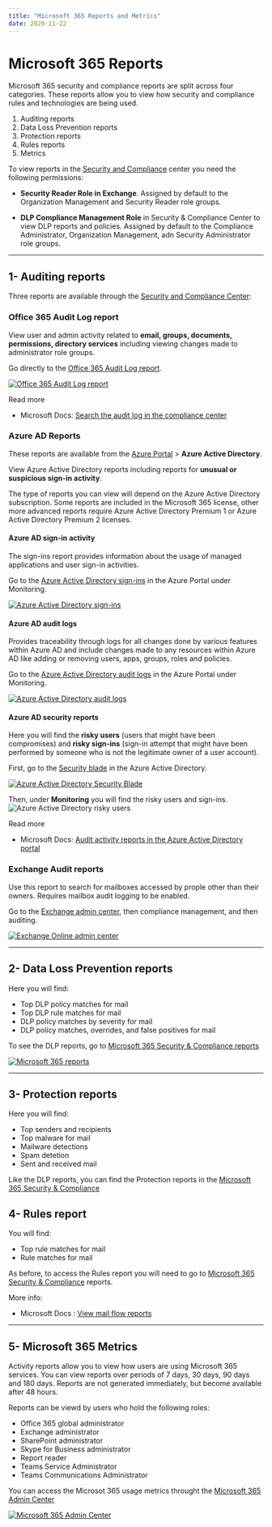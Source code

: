 ```yaml
---
title: "Microsoft 365 Reports and Metrics"
date: 2020-11-22
---
```

# Microsoft 365 Reports
Microsoft 365 security and compliance reports are split across four categories. These reports allow you to view how security and compliance rules and technologies are being used.

1. Auditing reports
2. Data Loss Prevention reports
3. Protection reports
4. Rules reports
5. Metrics

To view reports in the [Security and Compliance](https://protection.office.com) center you need the following permissions:
- **Security Reader Role in Exchange**. Assigned by default to the Organization Management and Security Reader role groups.

- **DLP Compliance Management Role** in Security & Compliance Center to view DLP reports and policies. Assigned by default to the Compliance Administrator, Organization Management, adn Security Administrator role groups.

----
## 1- Auditing reports
Three reports are available through the [Security and Compliance Center](https://protection.office.com):

### Office 365 Audit Log report
View user and admin activity related to **email, groups, documents, permissions, directory services** including viewing changes made to administrator role groups.

Go directly to the [Office 365 Audit Log report](https://protection.office.com/unifiedauditlog).

[![Office 365 Audit Log report](../images/microsoft-365-reports-metrics/office-365-audit-log-report.png)](
https://protection.office.com/unifiedauditlog)

Read more 
- Microsoft Docs: [Search the audit log in the compliance center](https://docs.microsoft.com/en-us/microsoft-365/compliance/search-the-audit-log-in-security-and-compliance?view=o365-worldwide)

### Azure AD Reports
These reports are available from the [Azure Portal](https://portal.azure.com) > **Azure Active Directory**.

View Azure Active Directory reports including reports for **unusual or suspicious sign-in activity**. 

The type of reports you can view will depend on the Azure Active Directory subscription. Some reports are included in the Microsoft 365 license, other more advanced reports require Azure Active Directory Premium 1 or Azure Active Directory Premium 2 licenses.

#### Azure AD sign-in activity
The sign-ins report provides information about the usage of managed applications and user sign-in activities.

Go to the [Azure Active Directory sign-ins](https://portal.azure.com/#blade/Microsoft_AAD_IAM/ActiveDirectoryMenuBlade/SignIns) in the Azure Portal under Monitoring.

[![Azure Active Directory sign-ins](../images/microsoft-365-reports-metrics/azure-ad-sign-ins.png)](https://portal.azure.com/#blade/Microsoft_AAD_IAM/ActiveDirectoryMenuBlade/SignIns)

#### Azure AD audit logs
Provides traceability through logs for all changes done by various features within Azure AD and include changes made to any resources within Azure AD like adding or removing users, apps, groups, roles and policies.

Go to the [Azure Active Directory audit logs](https://portal.azure.com/#blade/Microsoft_AAD_IAM/ActiveDirectoryMenuBlade/Audit) in the Azure Portal under Monitoring.

[![Azure Active Directory audit logs](../images/microsoft-365-reports-metrics/azure-ad-audit-logs.png)](https://portal.azure.com/#blade/Microsoft_AAD_IAM/ActiveDirectoryMenuBlade/Audit)

#### Azure AD security reports
Here you will find the **risky users** (users that might have been compromises) and **risky sign-ins** (sign-in attempt that might have been performed by someone who is not the legitimate owner of a user account).

First, go to the [Security blade](https://portal.azure.com/#blade/Microsoft_AAD_IAM/SecurityMenuBlade/GettingStarted) in the Azure Active Directory.

[![Azure Active Directory Security Blade](../images/microsoft-365-reports-metrics/azure-ad-security-blade.png)](https://portal.azure.com/#blade/Microsoft_AAD_IAM/SecurityMenuBlade/GettingStarted)

Then, under **Monitoring** you will find the risky users and sign-ins.
![Azure Active Directory risky users](../images/microsoft-365-reports-metrics/azure-ad-risky-users.png)


Read more
- Microsoft Docs: [Audit activity reports in the Azure Active Directory portal](https://docs.microsoft.com/en-us/azure/active-directory/reports-monitoring/concept-audit-logs)

### Exchange Audit reports
Use this report to search for mailboxes accessed by prople other than their owners. Requires mailbox audit logging to be enabled.

Go to the [Exchange admin center](https://outlook.office365.com/ecp/), then compliance management, and then auditing.

[![Exchange Online admin center](../images/microsoft-365-reports-metrics/exchange-online-auditing-reports.png)](https://outlook.office365.com/ecp/)

----
## 2- Data Loss Prevention reports
Here you will find:
- Top DLP policy matches for mail
- Top DLP rule matches for mail
- DLP policy matches by severity for mail
- DLP policy matches, overrides, and false positives for mail

To see the DLP reports, go to [Microsoft 365 Security & Compliance reports](https://protection.office.com/insightdashboard)

[![Microsoft 365 reports](../images/microsoft-365-reports-metrics/microsoft-365-reports.png)](https://protection.office.com/insightdashboard)

----
## 3- Protection reports
Here you will find:
- Top senders and recipients
- Top malware for mail
- Mailware detections
- Spam detetion
- Sent and received mail

Like the DLP reports, you can find the Protection reports in the [Microsoft 365 Security & Compliance](https://protection.office.com/insightdashboard)

## 4- Rules report
You will find:
- Top rule matches for mail
- Rule matches for mail

As before, to access the Rules report you will need to go to [Microsoft 365 Security & Compliance](https://protection.office.com/insightdashboard) reports.


More info:
- Microsoft Docs : [View mail flow reports](https://docs.microsoft.com/en-us/microsoft-365/security/office-365-security/view-mail-flow-reports?view=o365-worldwide)

----
## 5- Microsoft 365 Metrics

Activity reports allow you to view how users are using Microsoft 365 services. You can view reports over periods of 7 days, 30 days, 90 days and 180 days. Reports are not generated immediately, but become available after 48 hours.

Reports can be viewd by users who hold the following roles:
- Office 365 global administrator
- Exchange administrator
- SharePoint administrator
- Skype for Business administrator
- Report reader
- Teams Service Administrator
- Teams Communications Administrator

You can access the Microsot 365 usage metrics throught the [Microsoft 365 Admin Center](https://admin.microsoft.com/AdminPortal/Home#/reportsUsage)

[![Microsoft 365 Admin Center](../images/microsoft-365-reports-metrics/microsoft-365-usage-metrics.png)](https://admin.microsoft.com/AdminPortal/Home#/reportsUsage)
